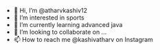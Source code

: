 - 👋 Hi, I’m @atharvkashiv12
- 👀 I’m interested in sports 
- 🌱 I’m currently learning advanced java 
- 💞️ I’m looking to collaborate on ...
- 📫 How to reach me @kashivatharv on Instagram

<!---
atharvkashiv12/atharvkashiv12 is a ✨ special ✨ repository because its `README.md` (this file) appears on your GitHub profile.
You can click the Preview link to take a look at your changes.
--->
